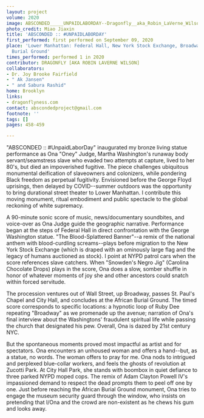 ```yaml
---
layout: project
volume: 2020
image: ABSCONDED_____UNPAIDLABORDAY--Dragonfly__aka_Robin_LaVerne_Wilson_.jpg
photo_credit: Miao Jiaxin
title: 'ABSCONDED :: #UNPAIDLABORDAY'
first_performed: first performed on September 09, 2020
place: 'Lower Manhattan: Federal Hall, New York Stock Exchange, Broadway, and African
  Burial Ground'
times_performed: performed 1 in 2020
contributor: DRAGONFLY [AKA ROBIN LAVERNE WILSON]
collaborators:
- Dr. Joy Brooke Fairfield
- " Ak Jansen"
- " and Sabura Rashid"
home: Brooklyn
links:
- dragonflyness.com
contact: abscondedproject@gmail.com
footnote: ''
tags: []
pages: 458-459

---
```


"ABSCONDED :: #UnpaidLaborDay" inaugurated my bronze living statue performance as Ona "Oney" Judge, Martha Washington's runaway body servant/seamstress slave who evaded two attempts at capture, lived to her 80's, but died an impoverished fugitive. The piece challenges ubiquitous monumental deification of slaveowners and colonizers, while pondering Black freedom as perpetual fugitivity. Envisioned before the George Floyd uprisings, then delayed by COVID--summer outdoors was the opportunity to bring durational street theater to Lower Manhattan. I contribute this moving monument, ritual embodiment and public spectacle to the global reckoning of white supremacy. 

A 90-minute sonic score of music, news/documentary soundbites, and voice-over as Ona Judge guide the geographic narrative. Performance began at the steps of Federal Hall in direct confrontation with the George Washington statue. "The Blood-Splattered Banner"--a remix of the national anthem with blood-curdling screams--plays before migration to the New York Stock Exchange (which is draped with an ominously large flag and the legacy of humans auctioned as stock). I point at NYPD patrol cars when the score references slave catchers. When "Snowden's Negro Jig" (Carolina Chocolate Drops) plays in the score, Ona does a slow, somber shuffle in honor of whatever moments of joy she and other ancestors could snatch within forced servitude. 

The procession ventures out of Wall Street, up Broadway, passes St. Paul's Chapel and City Hall, and concludes at the African Burial Ground. The timed score corresponds to specific locations: a hypnotic loop of Ruby Dee repeating "Broadway" as we promenade up the avenue; narration of Ona's final interview about the Washingtons' fraudulent spiritual life while passing the church that designated his pew. Overall, Ona is dazed by 21st century NYC.

But the spontaneous moments proved most impactful as artist and for spectators. Ona encounters an unhoused woman and offers a hand--but, as a statue, no words. The woman offers to pray for me. Ona nods to intrigued and perplexed blue-collar workers, and feels the ghosts of revolution at Zucotti Park. At City Hall Park, she stands with boombox in quiet defiance to three parked NYPD moped cops. The remix of Adam Clayton Powell IV's impassioned demand to respect the dead prompts them to peel off one by one. Just before reaching the African Burial Ground monument, Ona tries to engage the museum security guard through the window, who insists on pretending that I/Ona and the crowd are non-existent as he chews his gum and looks away.

